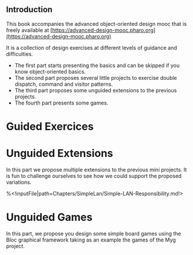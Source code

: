 ## Introduction

This book accompanies the advanced object-oriented design mooc that is freely available at [https://advanced-design-mooc.pharo.org](https://advanced-design-mooc.pharo.org)

It is a collection of design exercises at different levels of guidance and difficulties.
- The first part starts presenting the basics and can be skipped if you know object-oriented basics.
- The second part proposes several little projects to exercise double dispatch, command and visitor patterns.
- The third part proposes some unguided extensions to the previous projects.
- The fourth part presents some games.




# Guided Exercices 
<!inputFile|path=Chapters/DSL/DSL.md!>
<!inputFile|path=Chapters/PaperStoneScissor/PaperStoneScissor.md!>

<!inputFile|path=Chapters/DSLDoubleDispatch/DSLDoubleDispatch.md!>
<!inputFile|path=Chapters/Robots/robots.md!>
<!inputFile|path=Chapters/Compass/compass.md!>

<!inputFile|path=Chapters/Expression/Expression.md!>
<!inputFile|path=Chapters/Visitor/Visitor.md!>

# Unguided Extensions

In this part we propose multiple extensions to the previous mini projects.
It is fun to challenge ourselves to see how we could support the proposed variations.

%<!inputFile|path=Chapters/SimpleLan/Simple-LAN-Responsibility.md!>
<!inputFile|path=Chapters/Unguided/Unguided.md!>

# Unguided Games

In this part, we propose you design some simple board games using the Bloc graphical framework taking as an example the games of the Myg project.

<!inputFile|path=Chapters/Games/Games.md!>

